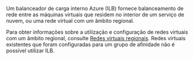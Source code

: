 Um balanceador de carga interno Azure (ILB) fornece balanceamento de rede entre as máquinas virtuais que residem no interior de um serviço de nuvem, ou uma rede virtual com um âmbito regional.

Para obter informações sobre a utilização e configuração de redes virtuais com um âmbito regional, consulte [Redes virtuais regionais](../articles/virtual-network/virtual-networks-migrate-to-regional-vnet.md). Redes virtuais existentes que foram configuradas para um grupo de afinidade não é possível utilizar ILB.